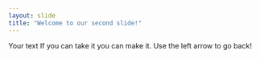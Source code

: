 ```yaml
---
layout: slide
title: "Welcome to our second slide!"
---
```

Your text If you can take it you can make it.
Use the left arrow to go back!
